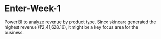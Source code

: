 # Enter-Week-1
 Power BI to analyze revenue by product type. Since skincare generated the highest revenue (₹2,41,628.16), it might be a key focus area for the business.

